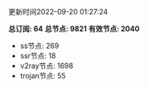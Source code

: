更新时间2022-09-20 01:27:24

**总订阅: 64**
**总节点: 9821**
**有效节点: 2040**
- ss节点: 269
- ssr节点: 18
- v2ray节点: 1698
- trojan节点: 55
